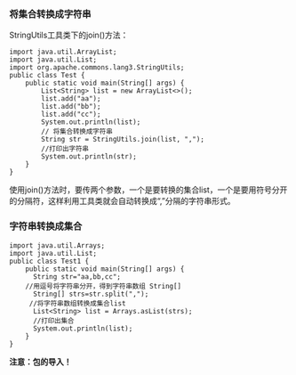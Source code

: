 ### 将集合转换成字符串

StringUtils工具类下的join\(\)方法：

```
import java.util.ArrayList;
import java.util.List;
import org.apache.commons.lang3.StringUtils;
public class Test {
	public static void main(String[] args) {
		List<String> list = new ArrayList<>();
		list.add("aa");
		list.add("bb");
		list.add("cc");
		System.out.println(list);
		// 将集合转换成字符串
		String str = StringUtils.join(list, ",");
		//打印出字符串
		System.out.println(str);
	}
}
```

使用join\(\)方法时，要传两个参数，一个是要转换的集合list，一个是要用符号分开的分隔符，这样利用工具类就会自动转换成“,”分隔的字符串形式。

### 字符串转换成集合

```
import java.util.Arrays;
import java.util.List;
public class Test1 {
	public static void main(String[] args) {
	  String str="aa,bb,cc"; 
	//用逗号将字符串分开，得到字符串数组 String[]
	  String[] strs=str.split(","); 
	 //将字符串数组转换成集合list 
	  List<String> list = Arrays.asList(strs);
	  //打印出集合
	  System.out.println(list);
	}
}
```

**注意：包的导入！**

